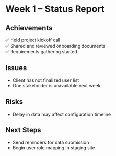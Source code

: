 # Week 1 – Status Report

## Achievements
✅ Held project kickoff call  
✅ Shared and reviewed onboarding documents  
✅ Requirements gathering started

## Issues
- Client has not finalized user list
- One stakeholder is unavailable next week

## Risks
- Delay in data may affect configuration timeline

## Next Steps
- Send reminders for data submission
- Begin user role mapping in staging site
